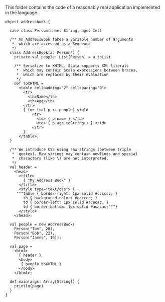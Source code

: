 This folder contains the code of a reasonably real application 
implemented in the language.


    object addressbook {

      case class Person(name: String, age: Int)

      /** An AddressBook takes a variable number of arguments
       *  which are accessed as a Sequence
       */
      class AddressBook(a: Person*) {
        private val people: List[Person] = a.toList

        /** Serialize to XHTML. Scala supports XML literals
         *  which may contain Scala expressions between braces,
         *  which are replaced by their evaluation
         */
        def toXHTML =
          <table cellpadding="2" cellspacing="0">
            <tr>
              <th>Name</th>
              <th>Age</th>
            </tr>
            { for (val p <- people) yield
                <tr>
                  <td> { p.name } </td>
                  <td> { p.age.toString() } </td>
                </tr> 
            }
          </table>;
      }

      /** We introduce CSS using raw strings (between triple
       *  quotes). Raw strings may contain newlines and special
       *  characters (like \) are not interpreted.
       */
      val header =
        <head>
          <title>
            { "My Address Book" }
          </title>
          <style type="text/css"> {
         """table { border-right: 1px solid #cccccc; }
            th { background-color: #cccccc; }
            td { border-left: 1px solid #acacac; }
            td { border-bottom: 1px solid #acacac;"""}
          </style>
        </head>;

      val people = new AddressBook(
        Person("Tom", 20),
        Person("Bob", 22),
        Person("James", 19));

      val page =
        <html>
          { header }
          <body>
           { people.toXHTML }
          </body>
        </html>;

      def main(args: Array[String]) {
        println(page)
      }
    }
